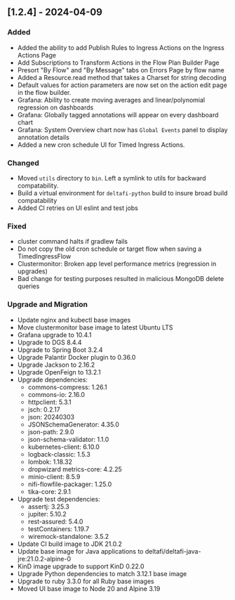 ## [1.2.4] - 2024-04-09

### Added
- Added the ability to add Publish Rules to Ingress Actions on the Ingress Actions Page 
- Add Subscriptions to Transform Actions in the Flow Plan Builder Page
- Presort "By Flow" and "By Message" tabs on Errors Page by flow name 
- Added a Resource.read method that takes a Charset for string decoding
- Default values for action parameters are now set on the action edit page in the flow builder.
- Grafana: Ability to create moving averages and linear/polynomial regression on dashboards
- Grafana: Globally tagged annotations will appear on every dashboard chart
- Grafana: System Overview chart now has `Global Events` panel to display annotation details
- Added a new cron schedule UI for Timed Ingress Actions. 

### Changed
- Moved `utils` directory to `bin`.  Left a symlink to utils for backward compatability.
- Build a virtual environment for `deltafi-python` build to insure broad build compatability
- Added CI retries on UI eslint and test jobs

### Fixed
- cluster command halts if gradlew fails
- Do not copy the old cron schedule or target flow when saving a TimedIngressFlow
- Clustermonitor: Broken app level performance metrics (regression in upgrades)
- Bad change for testing purposes resulted in malicious MongoDB delete queries

### Upgrade and Migration
- Update nginx and kubectl base images
- Move clustermonitor base image to latest Ubuntu LTS
- Grafana upgrade to 10.4.1
- Upgrade to DGS 8.4.4
- Upgrade to Spring Boot 3.2.4
- Upgrade Palantir Docker plugin to 0.36.0
- Upgrade Jackson to 2.16.2
- Upgrade OpenFeign to 13.2.1
- Upgrade dependencies:
  - commons-compress: 1.26.1
  - commons-io: 2.16.0
  - httpclient: 5.3.1
  - jsch: 0.2.17
  - json: 20240303
  - JSONSchemaGenerator: 4.35.0
  - json-path: 2.9.0
  - json-schema-validator: 1.1.0
  - kubernetes-client: 6.10.0
  - logback-classic: 1.5.3
  - lombok: 1.18.32
  - dropwizard metrics-core: 4.2.25
  - minio-client: 8.5.9
  - nifi-flowfile-packager: 1.25.0
  - tika-core: 2.9.1
- Upgrade test dependencies:
  - assertj: 3.25.3
  - jupiter: 5.10.2
  - rest-assured: 5.4.0
  - testContainers: 1.19.7
  - wiremock-standalone: 3.5.2
- Update CI build image to JDK 21.0.2
- Update base image for Java applications to deltafi/deltafi-java-jre:21.0.2-alpine-0
- KinD image upgrade to support KinD 0.22.0
- Upgrade Python dependencies to match 3.12.1 base image
- Upgrade to ruby 3.3.0 for all Ruby base images
- Moved UI base image to Node 20 and Alpine 3.19

